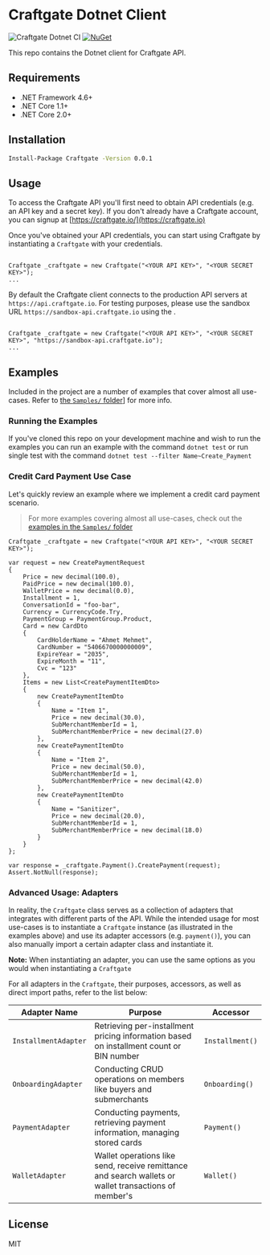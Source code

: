 # Craftgate Dotnet Client

![Craftgate Dotnet CI](https://github.com/craftgate/craftgate-dotnet-client/workflows/Craftgate%20Dotnet%20CI/badge.svg?branch=master)
[![NuGet](https://img.shields.io/nuget/v/Craftgate.svg)](https://www.nuget.org/packages/Craftgate/)

This repo contains the Dotnet client for Craftgate API.

## Requirements
- .NET Framework 4.6+
- .NET Core 1.1+ 
- .NET Core 2.0+

## Installation
```bash
Install-Package Craftgate -Version 0.0.1
```

## Usage
To access the Craftgate API you'll first need to obtain API credentials (e.g. an API key and a secret key). If you don't already have a Craftgate account, you can signup at [https://craftgate.io/](https://craftgate.io)

Once you've obtained your API credentials, you can start using Craftgate by instantiating a `Craftgate` with your credentials.

```dotnet

Craftgate _craftgate = new Craftgate("<YOUR API KEY>", "<YOUR SECRET KEY>");
...

```

By default the Craftgate client connects to the production API servers at `https://api.craftgate.io`. For testing purposes, please use the sandbox URL `https://sandbox-api.craftgate.io` using the .

```dotnet

Craftgate _craftgate = new Craftgate("<YOUR API KEY>", "<YOUR SECRET KEY>", "https://sandbox-api.craftgate.io");
...

```

## Examples
Included in the project are a number of examples that cover almost all use-cases. Refer to [the `Samples/` folder](./Samples)] for more info.

### Running the Examples
If you've cloned this repo on your development machine and wish to run the examples you can run an example with the command `dotnet test` or run single test with the command `dotnet test --filter Name~Create_Payment`

### Credit Card Payment Use Case
Let's quickly review an example where we implement a credit card payment scenario.

> For more examples covering almost all use-cases, check out the [examples in the `Samples/` folder](./Samples)

```dotnet
Craftgate _craftgate = new Craftgate("<YOUR API KEY>", "<YOUR SECRET KEY>");

var request = new CreatePaymentRequest
{
    Price = new decimal(100.0),
    PaidPrice = new decimal(100.0),
    WalletPrice = new decimal(0.0),
    Installment = 1,
    ConversationId = "foo-bar",
    Currency = CurrencyCode.Try,
    PaymentGroup = PaymentGroup.Product,
    Card = new CardDto
    {
        CardHolderName = "Ahmet Mehmet",
        CardNumber = "5406670000000009",
        ExpireYear = "2035",
        ExpireMonth = "11",
        Cvc = "123"
    },
    Items = new List<CreatePaymentItemDto>
    {
        new CreatePaymentItemDto
        {
            Name = "Item 1",
            Price = new decimal(30.0),
            SubMerchantMemberId = 1,
            SubMerchantMemberPrice = new decimal(27.0)
        },
        new CreatePaymentItemDto
        {
            Name = "Item 2",
            Price = new decimal(50.0),
            SubMerchantMemberId = 1,
            SubMerchantMemberPrice = new decimal(42.0)
        },
        new CreatePaymentItemDto
        {
            Name = "Sanitizer",
            Price = new decimal(20.0),
            SubMerchantMemberId = 1,
            SubMerchantMemberPrice = new decimal(18.0)
        }
    }
};

var response = _craftgate.Payment().CreatePayment(request);
Assert.NotNull(response);
```

### Advanced Usage: Adapters
In reality, the `Craftgate` class serves as a collection of adapters that integrates with different parts of the API. While the intended usage for most use-cases is to instantiate a `Craftgate` instance (as illustrated in the examples above) and use its adapter accessors (e.g. `payment()`), you can also manually import a certain adapter class and instantiate it.

**Note:** When instantiating an adapter, you can use the same options as you would when instantiating a `Craftgate`

For all adapters in the `Craftgate`, their purposes, accessors, as well as direct import paths, refer to the list below:

| Adapter Name | Purpose | Accessor |
|--------------|---------|----------|
| `InstallmentAdapter` | Retrieving per-installment pricing information based on installment count or BIN number | `Installment()` |
| `OnboardingAdapter` | Conducting CRUD operations on members like buyers and submerchants | `Onboarding()` |
| `PaymentAdapter` | Conducting payments, retrieving payment information, managing stored cards | `Payment()` |
| `WalletAdapter` | Wallet operations like send, receive remittance and search wallets or wallet transactions of member's   | `Wallet()` |

## License
MIT
